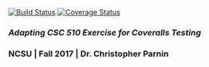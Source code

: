 [![Build Status](https://travis-ci.org/Timothy-Dement/COVERALLS-TEST.svg?branch=master)](https://travis-ci.org/Timothy-Dement/COVERALLS-TEST.svg?branch=master)
[![Coverage Status](https://coveralls.io/repos/github/Timothy-Dement/COVERALLS-TEST/badge.svg?branch=master)](https://coveralls.io/github/Timothy-Dement/COVERALLS-TEST?branch=master)

### *Adapting CSC 510 Exercise for Coveralls Testing*
### NCSU  |  Fall 2017  |  Dr. Christopher Parnin